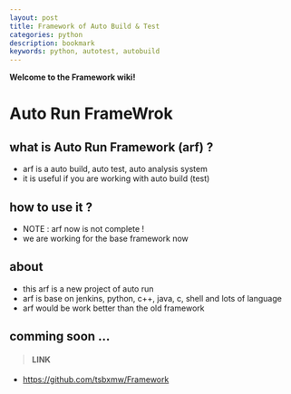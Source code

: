 ```yaml
---
layout: post
title: Framework of Auto Build & Test
categories: python
description: bookmark
keywords: python, autotest, autobuild
---
```


**Welcome to the Framework wiki!**
# Auto Run FrameWrok

## what is Auto Run Framework (arf) ?

* arf is a auto build, auto test, auto analysis system
* it is useful if you are working with auto build (test)

## how to use it ?

* NOTE : arf now is not complete !
* we are working for the base framework now

## about

* this arf is a new project of auto run
* arf is base on jenkins, python, c++, java, c, shell and lots of language
* arf would be work better than the old framework 

## comming soon ...



> #### LINK

* https://github.com/tsbxmw/Framework
